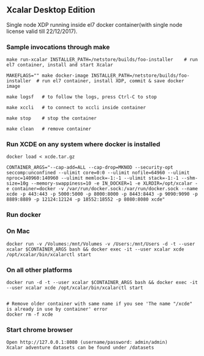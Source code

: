 ## Xcalar Desktop Edition
Single node XDP running inside el7 docker container(with single node license valid till 22/12/2017).

### Sample invocations through make

    make run-xcalar INSTALLER_PATH=/netstore/builds/foo-installer    # run el7 container, install and start Xcalar

    MAKEFLAGS="" make docker-image INSTALLER_PATH=/netstore/builds/foo-installer  # run el7 container, install XDP, commit & save docker image

    make logsf   # to follow the logs, press Ctrl-C to stop

    make xccli   # to connect to xccli inside container

    make stop    # stop the container

    make clean   # remove container

### Run XCDE on any system where docker is installed

    docker load < xcde.tar.gz

    CONTAINER_ARGS="--cap-add=ALL --cap-drop=MKNOD --security-opt seccomp:unconfined --ulimit core=0:0 --ulimit nofile=64960 --ulimit nproc=140960:140960 --ulimit memlock=-1:-1 --ulimit stack=-1:-1 --shm-size=10g --memory-swappiness=10 -e IN_DOCKER=1 -e XLRDIR=/opt/xcalar -e container=docker -v /var/run/docker.sock:/var/run/docker.sock --name xcde -p 443:443 -p 5000:5000 -p 8000:8000 -p 8443:8443 -p 9090:9090 -p 8889:8889 -p 12124:12124 -p 18552:18552 -p 8080:8080 xcde"

### Run docker
### On Mac
    docker run -v /Volumes:/mnt/Volumes -v /Users:/mnt/Users -d -t --user xcalar $CONTAINER_ARGS bash && docker exec -it --user xcalar xcde /opt/xcalar/bin/xcalarctl start
### On all other platforms
    docker run -d -t --user xcalar $CONTAINER_ARGS bash && docker exec -it --user xcalar xcde /opt/xcalar/bin/xcalarctl start


    # Remove older container with same name if you see 'The name "/xcde" is already in use by container' error
    docker rm -f xcde

### Start chrome browser
    Open http://127.0.0.1:8080 (username/password: admin/admin)
    Xcalar adventure datasets can be found under /datasets
